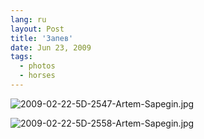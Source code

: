 ```yaml
---
lang: ru
layout: Post
title: 'Запев'
date: Jun 23, 2009
tags:
  - photos
  - horses
---
```


![2009-02-22-5D-2547-Artem-Sapegin.jpg](upload://2009-02-22-5D-2547-Artem-Sapegin.jpg)

<!--more-->

![2009-02-22-5D-2558-Artem-Sapegin.jpg](upload://2009-02-22-5D-2558-Artem-Sapegin.jpg)
